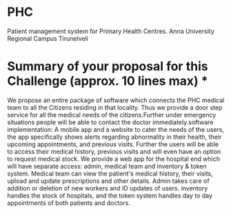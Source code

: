 # PHC
Patient management system for Primary Health Centres.
Anna University Regional Campus Tirunelveli 

# Summary of your proposal for this Challenge (approx. 10 lines max)   *

We propose an entire package of software which connects the PHC medical team to all the Citizens residing in that locality. Thus we provide a door step service for all the medical needs of the citizens.Further under emergency situations people will be able to contact the doctor immediately.software implementation: A mobile app and a website to cater the needs of the users, the app specifically shows alerts regarding abnormality in their health, their upcoming appointments, and previous visits. Further the users will be able to access their medical history, previous visits and will even have an option to request medical stock. We provide a web app for the hospital end which will have separate access: admin, medical team and inventory & token system. Medical team can view the patient's medical history, their visits, upload and update prescriptions and other details. Admin takes care of addition or deletion of new workers and ID updates of users. inventory handles the stock of hospitals, and the token system handles day to day appointments of both patients and doctors.  

